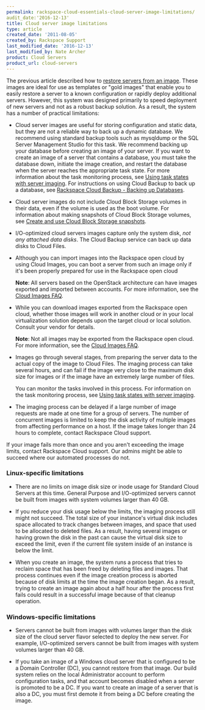 ```yaml
---
permalink: rackspace-cloud-essentials-cloud-server-image-limitations/
audit_date:'2016-12-13'
title: Cloud server image limitations
type: article
created_date: '2011-08-05'
created_by: Rackspace Support
last_modified_date: '2016-12-13'
last_modified_by: Nate Archer
product: Cloud Servers
product_url: cloud-servers
---
```


The previous article described how to [restore servers from an image](/how-to/create-an-image-of-a-server-and-restore-a-server-from-a-saved-image). These images are ideal for use as templates or "gold images" that enable you to easily restore
a server to a known configuration or rapidly deploy additional servers. However, this
system was designed primarily to speed deployment of new servers and not as a robust
backup solution. As a result, the system has a number of practical limitations:

-   Cloud server images are useful for storing configuration and static data, but they are not a reliable way to back up a dynamic database. We recommend using standard backup tools such as mysqldump or the SQL Server Management Studio for this task. We recommend backing up your database before creating an image of your server. If you want to create an image of a server that contains a database, you must take the database down, initiate the image creation, and restart the database when the server reaches the appropriate task state.  For more information about the task monitoring process, see [Using task states with server imaging](/how-to/using-task-states-with-server-imaging). For instructions on using Cloud Backup to back up a database, see [Rackspace Cloud Backup - Backing up Databases](/how-to/rackspace-cloud-backup-backing-up-databases).

-   Cloud server images do not include Cloud Block Storage volumes in their data, even if the volume is used as the boot volume.  For information about making snapshots of Cloud Block Storage volumes, see [Create and use Cloud Block Storage snapshots](/how-to/create-and-use-cloud-block-storage-snapshots).

-   I/O-optimized cloud servers images capture only the system
    disk, *not any attached data disks*. The Cloud Backup service can
    back up data disks to Cloud Files.

-   Although you can import images into the Rackspace open cloud by using Cloud Images, you can boot a server from such an image only if it's been properly prepared for use in the Rackspace open cloud

    **Note**: All servers based on the OpenStack architecture can
    have images exported and imported between accounts. For more
    information, see the [Cloud Images FAQ](/how-to/cloud-images-faq).

-   While you can download images exported from the Rackspace open cloud, whether those images will work in another cloud or in your local virtualization solution depends upon the target cloud or local solution.  Consult your vendor for details.

    **Note**: Not all images may be exported from the Rackspace open
    cloud.  For more information, see the [Cloud Images FAQ](/how-to/cloud-images-faq).

-   Images go through several stages, from preparing the server data to the actual copy of the image to Cloud Files. The imaging process can take several hours, and can fail if the image very close to the maximum disk size for images or if the image have an extremely large number of files.

    You can monitor the tasks involved in this process. For information
    on the task monitoring process, see [Using task states with server imaging](/how-to/using-task-states-with-server-imaging).

-   The imaging process can be delayed if a large number of image requests are made at one time for a group of servers. The number of concurrent images is limited to keep the disk activity of multiple images from affecting performance on a host. If the image takes longer than 24 hours to complete, contact Rackspace Cloud support.


If your image fails more than once and you aren't exceeding the image limits, contact
Rackspace Cloud support. Our admins might be able to succeed where our automated
processes do not.

### Linux-specific limitations

-   There are no limits on image disk size
    or inode usage for Standard Cloud Servers at this time. General
    Purpose and I/O-optimized servers cannot be built from images with system
    volumes larger than 40 GB.

-   If you reduce your disk usage below the limits, the imaging process still might not succeed. The total size of your instance's virtual disk includes space allocated to track changes between images, and space that used to be allocated to deleted files. As a result, having several images or having grown the disk in the past can cause the virtual disk size to exceed the limit, even if the current file system inside of an instance is below the limit.

-   When you create an image, the system runs a process that tries to reclaim space that has been freed by deleting files and images. That process continues even if the image creation process is aborted because of disk limits at the time the image creation began. As a result, trying to create an image again about a half hour after the process first fails could result in a successful image because of that cleanup operation.

### Windows-specific limitations

-   Servers cannot be built from images with volumes larger than the disk size of the cloud server flavor selected to deploy the new server. For example, I/O-optimized servers cannot be built from images with system volumes larger than 40 GB.

-  If you take an image of a Windows cloud server that is configured to be a Domain Controller (DC), you cannot restore from that image. Our build system relies on the local Administrator account to perform configuration tasks, and that account becomes disabled when a server is promoted to be a DC. If you want to create an image of a server that is also a DC, you must first demote it from being a DC before creating the image.




